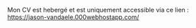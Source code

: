 Mon CV est hebergé et est uniquement accessible via ce lien : https://jason-vandaele.000webhostapp.com/
